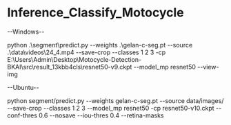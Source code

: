 # Inference_Classify_Motocycle
--Windows--

python .\segment\predict.py --weights .\gelan-c-seg.pt --source .\data\videos\24_4.mp4 --save-crop --classes 1 2 3 -cp E:\Users\Admin\Desktop\Motocycle-Detection-BKAI\src\result_13kbb4cls\resnet50-v9.ckpt --model_mp resnet50 --view-img


--Ubuntu--

python segment/predict.py --weights gelan-c-seg.pt --source data/images/ --save-crop --classes 1 2 3 --model_mp resnet50 -cp resnet50-v10.ckpt --conf-thres 0.6 --nosave --iou-thres 0.4 --retina-masks
